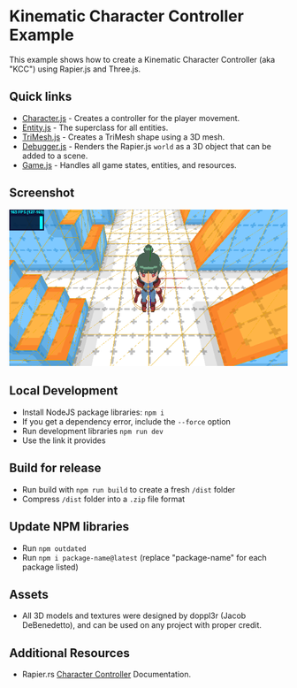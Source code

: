 # Kinematic Character Controller Example
This example shows how to create a Kinematic Character Controller (aka "KCC") using Rapier.js and Three.js.

## Quick links
 - [Character.js](src/js/entities/Character.js) - Creates a controller for the player movement.
 - [Entity.js](src/js/entities/Entity.js) - The superclass for all entities.
 - [TriMesh.js](src/js/entities/TriMesh.js) - Creates a TriMesh shape using a 3D mesh.
 - [Debugger.js](src/js/Debugger.js) - Renders the Rapier.js `world` as a 3D object that can be added to a scene.
 - [Game.js](src/js/Game.js) - Handles all game states, entities, and resources.

## Screenshot
![Screenshot](public/png/screenshot.png)

## Local Development

 - Install NodeJS package libraries: `npm i`
 - If you get a dependency error, include the `--force` option
 - Run development libraries `npm run dev`
 - Use the link it provides

## Build for release

- Run build with `npm run build` to create a fresh `/dist` folder
- Compress `/dist` folder into a `.zip` file format

## Update NPM libraries

- Run `npm outdated`
- Run `npm i package-name@latest` (replace "package-name" for each package listed)

## Assets
- All 3D models and textures were designed by doppl3r (Jacob DeBenedetto), and can be used on any project with proper credit.

## Additional Resources
- Rapier.rs [Character Controller](https://rapier.rs/docs/user_guides/javascript/character_controller) Documentation.